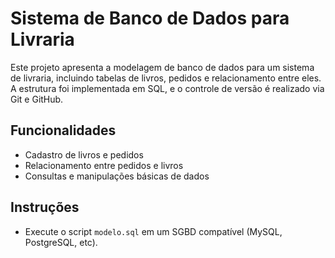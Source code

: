 # Sistema de Banco de Dados para Livraria

Este projeto apresenta a modelagem de banco de dados para um sistema de livraria, incluindo tabelas de livros, pedidos e relacionamento entre eles. A estrutura foi implementada em SQL, e o controle de versão é realizado via Git e GitHub.

## Funcionalidades
- Cadastro de livros e pedidos
- Relacionamento entre pedidos e livros
- Consultas e manipulações básicas de dados

## Instruções
- Execute o script `modelo.sql` em um SGBD compatível (MySQL, PostgreSQL, etc).
